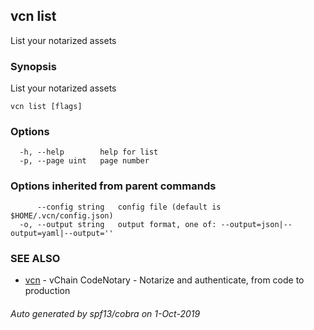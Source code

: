 ## vcn list

List your notarized assets

### Synopsis

List your notarized assets

```
vcn list [flags]
```

### Options

```
  -h, --help        help for list
  -p, --page uint   page number
```

### Options inherited from parent commands

```
      --config string   config file (default is $HOME/.vcn/config.json)
  -o, --output string   output format, one of: --output=json|--output=yaml|--output=''
```

### SEE ALSO

* [vcn](vcn.md)	 - vChain CodeNotary - Notarize and authenticate, from code to production

###### Auto generated by spf13/cobra on 1-Oct-2019
